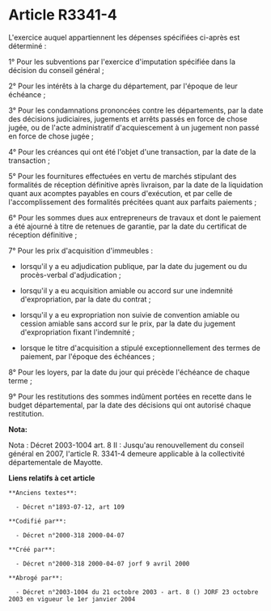 # Article R3341-4

L'exercice auquel appartiennent les dépenses spécifiées ci-après est déterminé :

1° Pour les subventions par l'exercice d'imputation spécifiée dans la décision du conseil général ;

2° Pour les intérêts à la charge du département, par l'époque de leur échéance ;

3° Pour les condamnations prononcées contre les départements, par la date des décisions judiciaires, jugements et arrêts
passés en force de chose jugée, ou de l'acte administratif d'acquiescement à un jugement non passé en force de chose jugée ;

4° Pour les créances qui ont été l'objet d'une transaction, par la date de la transaction ;

5° Pour les fournitures effectuées en vertu de marchés stipulant des formalités de réception définitive après livraison, par
la date de la liquidation quant aux acomptes payables en cours d'exécution, et par celle de l'accomplissement des formalités
précitées quant aux parfaits paiements ;

6° Pour les sommes dues aux entrepreneurs de travaux et dont le paiement a été ajourné à titre de retenues de garantie, par
la date du certificat de réception définitive ;

7° Pour les prix d'acquisition d'immeubles :

- lorsqu'il y a eu adjudication publique, par la date du jugement ou du procès-verbal d'adjudication ;

- lorsqu'il y a eu acquisition amiable ou accord sur une indemnité d'expropriation, par la date du contrat ;

- lorsqu'il y a eu expropriation non suivie de convention amiable ou cession amiable sans accord sur le prix, par la date du
jugement d'expropriation fixant l'indemnité ;

- lorsque le titre d'acquisition a stipulé exceptionnellement des termes de paiement, par l'époque des échéances ;

8° Pour les loyers, par la date du jour qui précède l'échéance de chaque terme ;

9° Pour les restitutions des sommes indûment portées en recette dans le budget départemental, par la date des décisions qui
ont autorisé chaque restitution.

**Nota:**

Nota : Décret 2003-1004 art. 8 II : Jusqu'au renouvellement du conseil général en 2007, l'article R. 3341-4 demeure
applicable à la collectivité départementale de Mayotte.

**Liens relatifs à cet article**

	**Anciens textes**:

	  - Décret n°1893-07-12, art 109

	**Codifié par**:

	  - Décret n°2000-318 2000-04-07

	**Créé par**:

	  - Décret n°2000-318 2000-04-07 jorf 9 avril 2000

	**Abrogé par**:

	  - Décret n°2003-1004 du 21 octobre 2003 - art. 8 () JORF 23 octobre 2003 en vigueur le 1er janvier 2004
